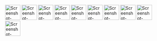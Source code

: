 <a href="https://ibb.co/KbSXW8w"><img src="https://i.ibb.co/FmCKzdV/Screenshot-1685823318.png" alt="Screenshot-1685823318" border="0" height="50"></a>
<a href="https://ibb.co/Fz949TT"><img src="https://i.ibb.co/9WJHJ55/Screenshot-1685823495.png" alt="Screenshot-1685823495" border="0" height="50"></a>
<a href="https://ibb.co/84fqLFg"><img src="https://i.ibb.co/Tq76xzM/Screenshot-1685823745.png" alt="Screenshot-1685823745" border="0" height="50"></a>
<a href="https://ibb.co/drzbNbp"><img src="https://i.ibb.co/HVkNcNP/Screenshot-1685823771.png" alt="Screenshot-1685823771" border="0" height="50"></a>
<a href="https://ibb.co/0YfJbPJ"><img src="https://i.ibb.co/9yqY5RY/Screenshot-1685823782.png" alt="Screenshot-1685823782" border="0" height="50"></a>
<a href="https://ibb.co/fD915VQ"><img src="https://i.ibb.co/BnGzxHw/Screenshot-1685824448.png" alt="Screenshot-1685824448" border="0" height="50"></a>
<a href="https://ibb.co/fGV8nFF"><img src="https://i.ibb.co/qFL0Wjj/Screenshot-1685824626.png" alt="Screenshot-1685824626" border="0" height="50"></a>
<a href="https://ibb.co/zZXBSh9"><img src="https://i.ibb.co/fHkyCY6/Screenshot-1685824629.png" alt="Screenshot-1685824629" border="0" height="50"></a>
<a href="https://ibb.co/GWKrPCF"><img src="https://i.ibb.co/CbkS0VW/Screenshot-1685824673.png" alt="Screenshot-1685824673" border="0" height="50"></a>
<a href="https://ibb.co/WWd15t3"><img src="https://i.ibb.co/d03yMgc/Screenshot-1685825324.png" alt="Screenshot-1685825324" border="0" height="50"></a>
